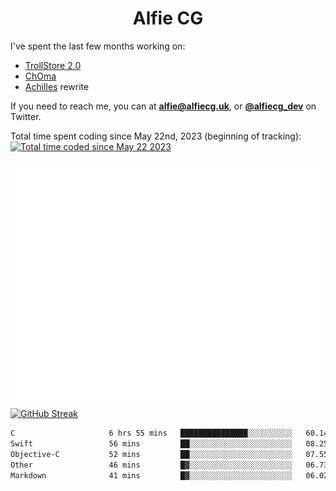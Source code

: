 <h1 align="center">Alfie CG</h1>

I've spent the last few months working on:
* [TrollStore 2.0](https://github.com/opa334/TrollStore)
* [ChOma](https://github.com/opa334/ChOma)
* [Achilles](https://github.com/alfiecg24/Achilles) rewrite

If you need to reach me, you can at **alfie@alfiecg.uk**, or **[@alfiecg_dev](https://twitter.com/alfiecg_dev)** on Twitter.

Total time spent coding since May 22nd, 2023 (beginning of tracking): <a href="https://wakatime.com/@61592169-b9cf-4af8-b6fa-8ac7d4369b01"><img src="https://wakatime.com/badge/user/61592169-b9cf-4af8-b6fa-8ac7d4369b01.svg" alt="Total time coded since May 22 2023" /></a>


<img align="center" src="/github-metrics.svg" alt="Metrics" width="500">

[![GitHub Streak](https://streak-stats.demolab.com/?user=alfiecg24)](https://git.io/streak-stats)

<!--START_SECTION:waka-->

```txt
C                     6 hrs 55 mins   ███████████████░░░░░░░░░░   60.14 %
Swift                 56 mins         ██░░░░░░░░░░░░░░░░░░░░░░░   08.25 %
Objective-C           52 mins         ██░░░░░░░░░░░░░░░░░░░░░░░   07.55 %
Other                 46 mins         █▓░░░░░░░░░░░░░░░░░░░░░░░   06.73 %
Markdown              41 mins         █▓░░░░░░░░░░░░░░░░░░░░░░░   06.02 %
```

<!--END_SECTION:waka-->

